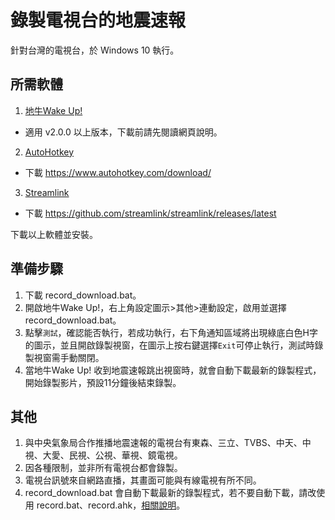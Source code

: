 # 錄製電視台的地震速報
針對台灣的電視台，於 Windows 10 執行。

## 所需軟體
1. [地牛Wake Up!](https://eew.earthquake.tw)
* 適用 v2.0.0 以上版本，下載前請先閱讀網頁說明。
2. [AutoHotkey](https://www.autohotkey.com/)
* 下載 https://www.autohotkey.com/download/
3. [Streamlink](https://streamlink.github.io/)
* 下載 https://github.com/streamlink/streamlink/releases/latest

下載以上軟體並安裝。

## 準備步驟
1. 下載 record_download.bat。
2. 開啟地牛Wake Up!，右上角設定圖示>其他>連動設定，啟用並選擇 record_download.bat。
3. 點擊`測試`，確認能否執行，若成功執行，右下角通知區域將出現綠底白色H字的圖示，並且開啟錄製視窗，在圖示上按右鍵選擇`Exit`可停止執行，測試時錄製視窗需手動關閉。
4. 當地牛Wake Up! 收到地震速報跳出視窗時，就會自動下載最新的錄製程式，開始錄製影片，預設11分鐘後結束錄製。

## 其他
1. 與中央氣象局合作推播地震速報的電視台有東森、三立、TVBS、中天、中視、大愛、民視、公視、華視、鏡電視。
2. 因各種限制，並非所有電視台都會錄製。
3. 電視台訊號來自網路直播，其畫面可能與有線電視有所不同。
4. record_download.bat 會自動下載最新的錄製程式，若不要自動下載，請改使用 record.bat、record.ahk，[相關說明](https://github.com/chemars/TV_EEW_Record/blob/b11718917878239e1df5f0fc1de92dc841de145a/README.md)。
